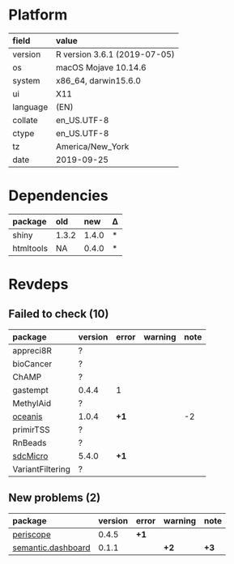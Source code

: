 # Platform

|field    |value                        |
|:--------|:----------------------------|
|version  |R version 3.6.1 (2019-07-05) |
|os       |macOS Mojave 10.14.6         |
|system   |x86_64, darwin15.6.0         |
|ui       |X11                          |
|language |(EN)                         |
|collate  |en_US.UTF-8                  |
|ctype    |en_US.UTF-8                  |
|tz       |America/New_York             |
|date     |2019-09-25                   |

# Dependencies

|package   |old   |new   |Δ  |
|:---------|:-----|:-----|:--|
|shiny     |1.3.2 |1.4.0 |*  |
|htmltools |NA    |0.4.0 |*  |

# Revdeps

## Failed to check (10)

|package                          |version |error  |warning |note |
|:--------------------------------|:-------|:------|:-------|:----|
|appreci8R                        |?       |       |        |     |
|bioCancer                        |?       |       |        |     |
|ChAMP                            |?       |       |        |     |
|gastempt                         |0.4.4   |1      |        |     |
|MethylAid                        |?       |       |        |     |
|[oceanis](failures.md#oceanis)   |1.0.4   |__+1__ |        |-2   |
|primirTSS                        |?       |       |        |     |
|RnBeads                          |?       |       |        |     |
|[sdcMicro](failures.md#sdcmicro) |5.4.0   |__+1__ |        |     |
|VariantFiltering                 |?       |       |        |     |

## New problems (2)

|package                                             |version |error  |warning |note   |
|:---------------------------------------------------|:-------|:------|:-------|:------|
|[periscope](problems.md#periscope)                  |0.4.5   |__+1__ |        |       |
|[semantic.dashboard](problems.md#semanticdashboard) |0.1.1   |       |__+2__  |__+3__ |

